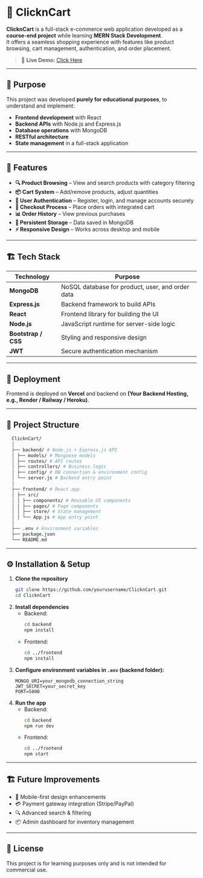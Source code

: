 # 🛒 ClicknCart

**ClicknCart** is a full-stack e-commerce web application developed as a **course-end project** while learning **MERN Stack Development**.  
It offers a seamless shopping experience with features like product browsing, cart management, authentication, and order placement.

> 🚀 **Live Demo:** [Click Here](https://click-n-cart-ivory.vercel.app/)

---

## 📌 Purpose

This project was developed **purely for educational purposes**, to understand and implement:
- **Frontend development** with React
- **Backend APIs** with Node.js and Express.js
- **Database operations** with MongoDB
- **RESTful architecture**
- **State management** in a full-stack application

---

## 📌 Features

- **🔍 Product Browsing** – View and search products with category filtering
- **📦 Cart System** – Add/remove products, adjust quantities
- **🔐 User Authentication** – Register, login, and manage accounts securely
- **🛒 Checkout Process** – Place orders with integrated cart
- **📊 Order History** – View previous purchases
- **💾 Persistent Storage** – Data saved in MongoDB
- **⚡ Responsive Design** – Works across desktop and mobile

---

## 🏗 Tech Stack

| **Technology**     | **Purpose** |
|--------------------|-------------|
| **MongoDB**        | NoSQL database for product, user, and order data |
| **Express.js**     | Backend framework to build APIs |
| **React**          | Frontend library for building the UI |
| **Node.js**        | JavaScript runtime for server-side logic |
| **Bootstrap / CSS** | Styling and responsive design |
| **JWT**            | Secure authentication mechanism |

---

## 🚀 Deployment

Frontend is deployed on **Vercel** and backend on **(Your Backend Hosting, e.g., Render / Railway / Heroku)**.

---

## 📂 Project Structure
  ```bash
    ClicknCart/
    │
    ├── backend/ # Node.js + Express.js API
    │ ├── models/ # Mongoose models
    │ ├── routes/ # API routes
    │ ├── controllers/ # Business logic
    │ ├── config/ # DB connection & environment config
    │ └── server.js # Backend entry point
    │
    ├── frontend/ # React app
    │ ├── src/
    │ │ ├── components/ # Reusable UI components
    │ │ ├── pages/ # Page components
    │ │ ├── store/ # State management
    │ │ └── App.js # App entry point
    │
    ├── .env # Environment variables
    ├── package.json
    └── README.md
  ```

---

## ⚙️ Installation & Setup

1. **Clone the repository**
   ```bash
   git clone https://github.com/yourusername/ClicknCart.git
   cd ClicknCart
   ```
2. **Install dependencies**
   - Backend:
     ```bash
     cd backend
     npm install
     ```
   - Frontend:
     ```bash
     cd ../frontend
     npm install
     ```
3. **Configure environment variables in `.env` (backend folder):**
   ```env
   MONGO_URI=your_mongodb_connection_string
   JWT_SECRET=your_secret_key
   PORT=5000
   ```
4. **Run the app**
   - Backend:
     ```bash
     cd backend
     npm run dev
     ```
   - Frontend:
     ```bash
     cd ../frontend
     npm start
     ```

  ---

  ## 🏗 Future Improvements

   - 📱 Mobile-first design enhancements
   - 💳 Payment gateway integration (Stripe/PayPal)
   - 🔍 Advanced search & filtering
   - 📦 Admin dashboard for inventory management

---

## 📜 License
This project is for learning purposes only and is not intended for commercial use.



   
